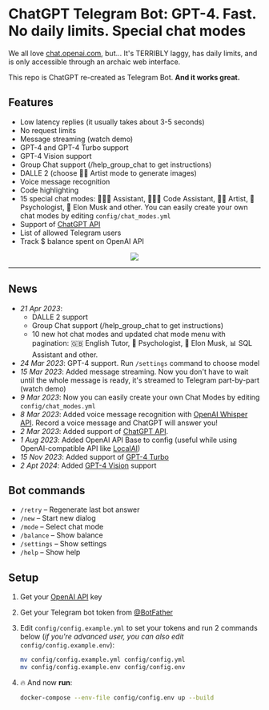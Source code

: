 # ChatGPT Telegram Bot: **GPT-4. Fast. No daily limits. Special chat modes**

We all love [chat.openai.com](https://chat.openai.com), but... It's TERRIBLY laggy, has daily limits, and is only accessible through an archaic web interface.

This repo is ChatGPT re-created as Telegram Bot. **And it works great.**

## Features
- Low latency replies (it usually takes about 3-5 seconds)
- No request limits
- Message streaming (watch demo)
- GPT-4 and GPT-4 Turbo support
- GPT-4 Vision support
- Group Chat support (/help_group_chat to get instructions)
- DALLE 2 (choose 👩‍🎨 Artist mode to generate images)
- Voice message recognition
- Code highlighting
- 15 special chat modes: 👩🏼‍🎓 Assistant, 👩🏼‍💻 Code Assistant, 👩‍🎨 Artist, 🧠 Psychologist, 🚀 Elon Musk and other. You can easily create your own chat modes by editing `config/chat_modes.yml`
- Support of [ChatGPT API](https://platform.openai.com/docs/guides/chat/introduction)
- List of allowed Telegram users
- Track $ balance spent on OpenAI API

<p align="center">
  <img src="https://media.giphy.com/media/v1.Y2lkPTc5MGI3NjExYmM2ZWVjY2M4NWQ3ZThkYmQ3MDhmMTEzZGUwOGFmOThlMDIzZGM4YiZjdD1n/unx907h7GSiLAugzVX/giphy.gif" />
</p>

---

## News
- *21 Apr 2023*:
    - DALLE 2 support
    - Group Chat support (/help_group_chat to get instructions)
    - 10 new hot chat modes and updated chat mode menu with pagination: 🇬🇧 English Tutor, 🧠 Psychologist, 🚀 Elon Musk, 📊 SQL Assistant and other.
- *24 Mar 2023*: GPT-4 support. Run `/settings` command to choose model
- *15 Mar 2023*: Added message streaming. Now you don't have to wait until the whole message is ready, it's streamed to Telegram part-by-part (watch demo)
- *9 Mar 2023*: Now you can easily create your own Chat Modes by editing `config/chat_modes.yml`
- *8 Mar 2023*: Added voice message recognition with [OpenAI Whisper API](https://openai.com/blog/introducing-chatgpt-and-whisper-apis). Record a voice message and ChatGPT will answer you!
- *2 Mar 2023*: Added support of [ChatGPT API](https://platform.openai.com/docs/guides/chat/introduction).
- *1 Aug 2023*: Added OpenAI API Base to config (useful while using OpenAI-compatible API like [LocalAI](https://github.com/go-skynet/LocalAI))
- *15 Nov 2023*: Added support of [GPT-4 Turbo](https://help.openai.com/en/articles/8555510-gpt-4-turbo)
- *2 Apt 2024*: Added [GPT-4 Vision](https://platform.openai.com/docs/guides/vision) support

## Bot commands
- `/retry` – Regenerate last bot answer
- `/new` – Start new dialog
- `/mode` – Select chat mode
- `/balance` – Show balance
- `/settings` – Show settings
- `/help` – Show help

## Setup
1. Get your [OpenAI API](https://openai.com/api/) key

2. Get your Telegram bot token from [@BotFather](https://t.me/BotFather)

3. Edit `config/config.example.yml` to set your tokens and run 2 commands below (*if you're advanced user, you can also edit* `config/config.example.env`):
    ```bash
    mv config/config.example.yml config/config.yml
    mv config/config.example.env config/config.env
    ```

4. 🔥 And now **run**:
    ```bash
    docker-compose --env-file config/config.env up --build
    ```
